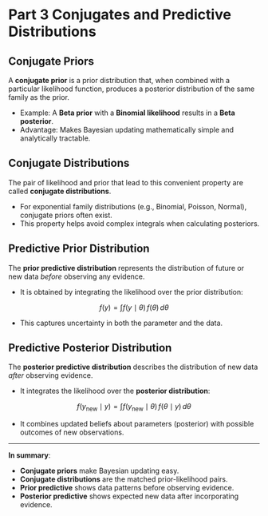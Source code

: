 # Part 3 Conjugates and Predictive Distributions

## Conjugate Priors
A **conjugate prior** is a prior distribution that, when combined with a particular likelihood function, produces a posterior distribution of the same family as the prior.  
- Example: A **Beta prior** with a **Binomial likelihood** results in a **Beta posterior**.  
- Advantage: Makes Bayesian updating mathematically simple and analytically tractable.

## Conjugate Distributions
The pair of likelihood and prior that lead to this convenient property are called **conjugate distributions**.  
- For exponential family distributions (e.g., Binomial, Poisson, Normal), conjugate priors often exist.  
- This property helps avoid complex integrals when calculating posteriors.

## Predictive Prior Distribution
The **prior predictive distribution** represents the distribution of future or new data *before* observing any evidence.  
- It is obtained by integrating the likelihood over the prior distribution:  

$$
f(y) = \int f(y \mid \theta) \, f(\theta) \, d\theta
$$

- This captures uncertainty in both the parameter and the data.

## Predictive Posterior Distribution
The **posterior predictive distribution** describes the distribution of new data *after* observing evidence.  
- It integrates the likelihood over the **posterior distribution**:  

$$
f(y_{\text{new}} \mid y) = \int f(y_{\text{new}} \mid \theta) \, f(\theta \mid y) \, d\theta
$$

- It combines updated beliefs about parameters (posterior) with possible outcomes of new observations.

---

**In summary**:
- **Conjugate priors** make Bayesian updating easy.  
- **Conjugate distributions** are the matched prior-likelihood pairs.  
- **Prior predictive** shows data patterns before observing evidence.  
- **Posterior predictive** shows expected new data after incorporating evidence.
